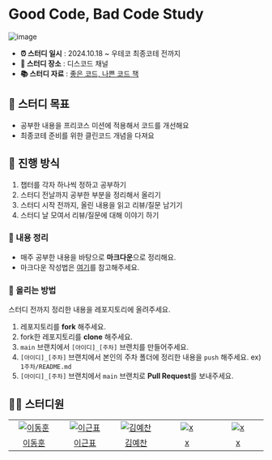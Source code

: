 # Good Code, Bad Code Study

![image](https://github.com/user-attachments/assets/3fca815f-1534-4067-b5b3-a209b1652bc9)


- **⏰ 스터디 일시** : 2024.10.18 ~ 우테코 최종코테 전까지 <br>
- **🏫 스터디 장소** : 디스코드 채널 <br>
- **📚 스터디 자료** : [좋은 코드, 나쁜 코드 책](https://www.yes24.com/Product/Goods/109366833?pid=123487&cosemkid=go16528515239662655&gclid=Cj0KCQjw06-oBhC6ARIsAGuzdw3peuxKrfSl-tpvh3l6i_tCKxH1y5G0EtS8ay_iULIFu84D1Z-DASYaAuvDEALw_wcB) <br>

## 🎯 스터디 목표
- 공부한 내용을 프리코스 미션에 적용해서 코드를 개선해요
- 최종코테 준비를 위한 클린코드 개념을 다져요

## 🚀 진행 방식

1. 챕터를 각자 하나씩 정하고 공부하기
2. 스터디 전날까지 공부한 부분을 정리해서 올리기
3. 스터디 시작 전까지, 올린 내용을 읽고 리뷰/질문 남기기
4. 스터디 날 모여서 리뷰/질문에 대해 이야기 하기

### 📝 내용 정리

- 매주 공부한 내용을 바탕으로 **마크다운**으로 정리해요.
- 마크다운 작성법은 [여기](https://gist.github.com/ihoneymon/652be052a0727ad59601)를 참고해주세요.

### 📌 올리는 방법

스터디 전까지 정리한 내용을 레포지토리에 올려주세요.

1. 레포지토리를 **fork** 해주세요.
2. fork한 레포지토리를 **clone** 해주세요.
3. `main` 브랜치에서 `[아이디]_[주차]` 브랜치를 만들어주세요.
4. `[아이디]_[주차]` 브랜치에서 본인의 주차 폴더에 정리한 내용을 `push` 해주세요. ex) `1주차/README.md`
5. `[아이디]_[주차]` 브랜치에서 `main` 브랜치로 **Pull Request**를 보내주세요.

## 🏃‍♂️ 스터디원

<table>
  <tr>
    <td align="center" width="150px">
      <a href="https://github.com/hoonyworld" target="_blank">
        <img src="https://avatars.githubusercontent.com/u/125895298?v=4" alt="이동훈" />
      </a>
    </td>
    <td align="center" width="150px">
      <a href="https://github.com/rootTiket" target="_blank">
        <img src="https://avatars.githubusercontent.com/u/92284769?v=4" alt="이근표" />
      </a>
    </td>
    <td align="center" width="150px">
      <a href="https://github.com/yechan-kim" target="_blank">
        <img src="https://avatars.githubusercontent.com/u/60172300?v=4" alt="김예찬" />
      </a>
    </td>
    <td align="center" width="150px">
      <a href="https://github.com/JungYoonShin" target="_blank">
        <img src="" alt="x" />
      </a>
    </td>
    <td align="center" width="150px">
      <a href="" target="_blank">
        <img src="" alt="x" />
      </a>
    </td>
  </tr>
  <tr>
    <td align="center">
      <a href="https://github.com/hoonyworld" target="_blank">
        이동훈
      </a>
    </td>
    <td align="center">
      <a href="https://github.com/sjk4618" target="_blank">
        이근표
      </a>
    </td>
    <td align="center">
      <a href="https://github.com/rlarlgnszx" target="_blank">
        김예찬
      </a>
    </td>
    <td align="center">
      <a href="" target="_blank">
        x
      </a>
    </td>
    <td align="center">
      <a href="" target="_blank">
        x
      </a>
    </td>
  </tr>
<table>

